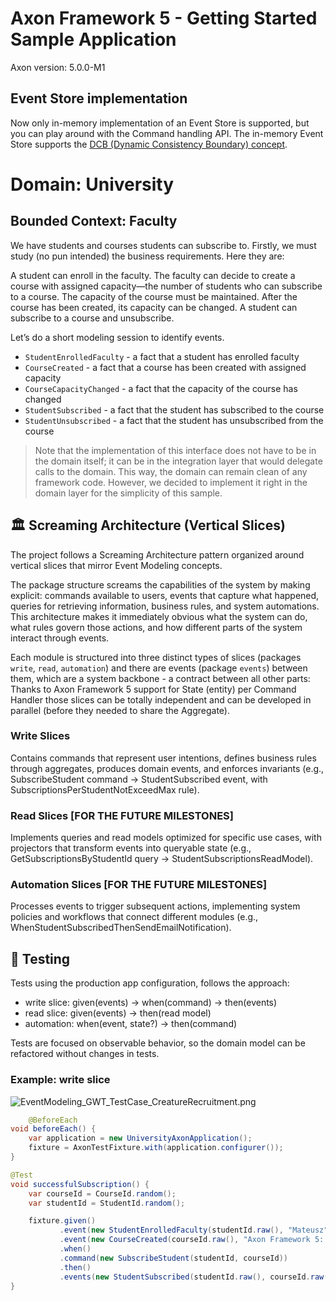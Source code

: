 # Axon Framework 5 - Getting Started Sample Application
Axon version: 5.0.0-M1

## Event Store implementation

Now only in-memory implementation of an Event Store is supported, but you can play around with the Command handling API. 
The in-memory Event Store supports the [DCB (Dynamic Consistency Boundary) concept](https://www.youtube.com/watch?v=IgigmuHHchI).

# Domain: University

## Bounded Context: Faculty

We have students and courses students can subscribe to. 
Firstly, we must study (no pun intended) the business requirements. Here they are:

A student can enroll in the faculty. The faculty can decide to create a course with assigned capacity—the number of
students who can subscribe to a course. The capacity of the course must be maintained. After the course has been
created, its capacity can be changed. A student can subscribe to a course and unsubscribe.

Let’s do a short modeling session to identify events.

* `StudentEnrolledFaculty` - a fact that a student has enrolled faculty
* `CourseCreated` - a fact that a course has been created with assigned capacity
* `CourseCapacityChanged` - a fact that the capacity of the course has changed
* `StudentSubscribed` - a fact that the student has subscribed to the course
* `StudentUnsubscribed` - a fact that the student has unsubscribed from the course

> Note that the implementation of this interface does not have to be in the domain itself; it can be in the integration
> layer that would delegate calls to the domain. This way, the domain can remain clean of any framework code. However,
> we decided to implement it right in the domain layer for the simplicity of this sample.


## 🏛️ Screaming Architecture (Vertical Slices)

The project follows a Screaming Architecture pattern organized around vertical slices that mirror Event Modeling concepts.

The package structure screams the capabilities of the system by making explicit: commands available to users, events that capture what happened, queries for retrieving information, business rules, and system automations.
This architecture makes it immediately obvious what the system can do, what rules govern those actions, and how different parts of the system interact through events.

Each module is structured into three distinct types of slices (packages `write`, `read`, `automation`) and there are events (package `events`) between them, which are a system backbone - a contract between all other parts:
Thanks to Axon Framework 5 support for State (entity) per Command Handler those slices can be totally independent and can be developed in parallel (before they needed to share the Aggregate).

### Write Slices
Contains commands that represent user intentions, defines business rules through aggregates, produces domain events, and enforces invariants (e.g., SubscribeStudent command → StudentSubscribed event, with SubscriptionsPerStudentNotExceedMax rule).

### Read Slices [FOR THE FUTURE MILESTONES]
Implements queries and read models optimized for specific use cases, with projectors that transform events into queryable state (e.g., GetSubscriptionsByStudentId query → StudentSubscriptionsReadModel).

### Automation Slices [FOR THE FUTURE MILESTONES]
Processes events to trigger subsequent actions, implementing system policies and workflows that connect different modules (e.g., WhenStudentSubscribedThenSendEmailNotification).

## 🧪 Testing
Tests using the production app configuration, follows the approach:
- write slice: given(events) -> when(command) -> then(events)
- read slice: given(events) -> then(read model)
- automation: when(event, state?) -> then(command)

Tests are focused on observable behavior, so the domain model can be refactored without changes in tests.

### Example: write slice

![EventModeling_GWT_TestCase_CreatureRecruitment.png](docs/images/EventModeling_GWT_TestCase_CreatureRecruitment.png)

```java
    @BeforeEach
void beforeEach() {
    var application = new UniversityAxonApplication();
    fixture = AxonTestFixture.with(application.configurer());
}

@Test
void successfulSubscription() {
    var courseId = CourseId.random();
    var studentId = StudentId.random();

    fixture.given()
           .event(new StudentEnrolledFaculty(studentId.raw(), "Mateusz", "Nowak"))
           .event(new CourseCreated(courseId.raw(), "Axon Framework 5: Be a PRO", 2))
           .when()
           .command(new SubscribeStudent(studentId, courseId))
           .then()
           .events(new StudentSubscribed(studentId.raw(), courseId.raw()));
}
```